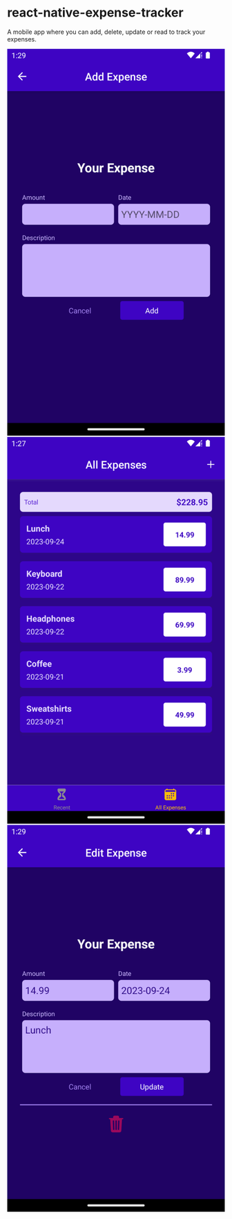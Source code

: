 # react-native-expense-tracker
A mobile app where you can add, delete, update or read to track your expenses.


<img src="https://github.com/Coder-Pilgrim/react-native-expense-tracker/blob/main/add-expensd.png" size="128"></img>
![alt text](https://github.com/Coder-Pilgrim/react-native-expense-tracker/blob/main/all-expenses.png)
![alt text](https://github.com/Coder-Pilgrim/react-native-expense-tracker/blob/main/edit-expense.png)
